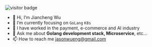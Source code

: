 
![visitor badge](https://visitor-badge.laobi.icu/badge?page_id=jcwiamcool.jcwiamcool)

- 👋 Hi, I’m Jiancheng Wu
- 🤔 I’m currently focusing on `GoLang` `K8s`
- 💼 I have worked in the payment, e-commerce and AI industry
- 💬 Ask me about **Golang development stack, Microservice**, etc...
- 📫 How to reach me jasonwueng@gmail.com

<!---
jcwiamcool/jcwiamcool is a ✨ special ✨ repository because its `README.md` (this file) appears on your GitHub profile.
You can click the Preview link to take a look at your changes.
--->
